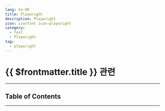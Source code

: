 ```yaml
---
lang: ko-KR
title: Playwright
description: Playwright
icon: iconfont icon-playwright
category: 
  - Test
  - Playwright
tag:
  - playwright
---
```


# {{ $frontmatter.title }} 관련

<ShieldsGroup logos="playwright"/>

---

## Table of Contents

<ToCLocal basePath="/devops/playwright/" />

---

<TagLinks />